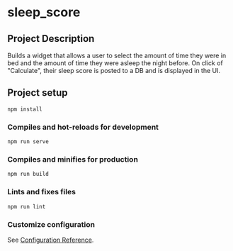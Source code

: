 # sleep_score
## Project Description
Builds a widget that allows a user to select the amount of time they were in bed and the amount of time they were asleep the night before. On click of "Calculate", their sleep score is posted to a DB and is displayed in the UI. 

## Project setup
```
npm install
```

### Compiles and hot-reloads for development
```
npm run serve
```

### Compiles and minifies for production
```
npm run build
```

### Lints and fixes files
```
npm run lint
```

### Customize configuration
See [Configuration Reference](https://cli.vuejs.org/config/).

